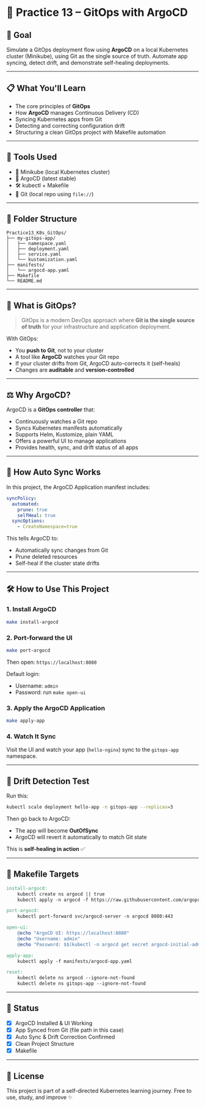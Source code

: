 # 🚀 Practice 13 – GitOps with ArgoCD

## 🌟 Goal

Simulate a GitOps deployment flow using **ArgoCD** on a local Kubernetes cluster (Minikube), using Git as the single source of truth. Automate app syncing, detect drift, and demonstrate self-healing deployments.

---

## 📋 What You'll Learn

* The core principles of **GitOps**
* How **ArgoCD** manages Continuous Delivery (CD)
* Syncing Kubernetes apps from Git
* Detecting and correcting configuration drift
* Structuring a clean GitOps project with Makefile automation

---

## 🔧 Tools Used

* 🐳 Minikube (local Kubernetes cluster)
* 🎯 ArgoCD (latest stable)
* 🛠 kubectl + Makefile
* 📂 Git (local repo using `file://`)

---

## 📂 Folder Structure

```
Practice13_K8s_GitOps/
├── my-gitops-app/
│   ├── namespace.yaml
│   ├── deployment.yaml
│   ├── service.yaml
│   └── kustomization.yaml
├── manifests/
│   └── argocd-app.yaml
├── Makefile
└── README.md
```

---

## 🔁 What is GitOps?

> GitOps is a modern DevOps approach where **Git is the single source of truth** for your infrastructure and application deployment.

With GitOps:

* You **push to Git**, not to your cluster
* A tool like **ArgoCD** watches your Git repo
* If your cluster drifts from Git, ArgoCD auto-corrects it (self-heals)
* Changes are **auditable** and **version-controlled**

---

## ⚖️ Why ArgoCD?

ArgoCD is a **GitOps controller** that:

* Continuously watches a Git repo
* Syncs Kubernetes manifests automatically
* Supports Helm, Kustomize, plain YAML
* Offers a powerful UI to manage applications
* Provides health, sync, and drift status of all apps

---

## 🔄 How Auto Sync Works

In this project, the ArgoCD Application manifest includes:

```yaml
syncPolicy:
  automated:
    prune: true
    selfHeal: true
  syncOptions:
    - CreateNamespace=true
```

This tells ArgoCD to:

* Automatically sync changes from Git
* Prune deleted resources
* Self-heal if the cluster state drifts

---

## 🛠️ How to Use This Project

### 1. Install ArgoCD

```bash
make install-argocd
```

### 2. Port-forward the UI

```bash
make port-argocd
```

Then open: `https://localhost:8080`

Default login:

* Username: `admin`
* Password: run `make open-ui`

### 3. Apply the ArgoCD Application

```bash
make apply-app
```

### 4. Watch It Sync

Visit the UI and watch your app (`hello-nginx`) sync to the `gitops-app` namespace.

---

## 🔮 Drift Detection Test

Run this:

```bash
kubectl scale deployment hello-app -n gitops-app --replicas=3
```

Then go back to ArgoCD:

* The app will become **OutOfSync**
* ArgoCD will revert it automatically to match Git state

This is **self-healing in action** ✅

---

## 📄 Makefile Targets

```makefile
install-argocd:
	kubectl create ns argocd || true
	kubectl apply -n argocd -f https://raw.githubusercontent.com/argoproj/argo-cd/stable/manifests/install.yaml

port-argocd:
	kubectl port-forward svc/argocd-server -n argocd 8080:443

open-ui:
	@echo "ArgoCD UI: https://localhost:8080"
	@echo "Username: admin"
	@echo "Password: $$(kubectl -n argocd get secret argocd-initial-admin-secret -o jsonpath=\"{.data.password}\" | base64 -d)"

apply-app:
	kubectl apply -f manifests/argocd-app.yaml

reset:
	kubectl delete ns argocd --ignore-not-found
	kubectl delete ns gitops-app --ignore-not-found
```

---

## 💚 Status

* [x] ArgoCD Installed & UI Working
* [x] App Synced from Git (file path in this case)
* [x] Auto Sync & Drift Correction Confirmed
* [x] Clean Project Structure
* [x] Makefile

---


## 📜 License

This project is part of a self-directed Kubernetes learning journey.
Free to use, study, and improve ✨
